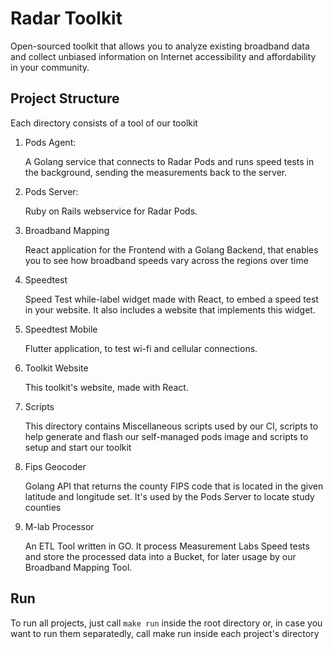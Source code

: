 # Radar Toolkit

Open-sourced toolkit that allows you to analyze existing broadband data and collect unbiased information on Internet accessibility and affordability in your community.

## Project Structure

Each directory consists of a tool of our toolkit

1. Pods Agent:

    A Golang service that connects to Radar Pods and runs speed tests in the background, sending the measurements back to the server.

2. Pods Server:

    Ruby on Rails webservice for Radar Pods.

3. Broadband Mapping

    React application for the Frontend with a Golang Backend, that enables you to see how broadband speeds vary across the regions over time

4. Speedtest

    Speed Test while-label widget made with React, to embed a speed test in your website. It also includes a website that implements this widget.

5. Speedtest Mobile

    Flutter application, to test wi-fi and cellular connections.

6. Toolkit Website

    This toolkit's website, made with React.

7. Scripts

    This directory contains Miscellaneous scripts used by our CI, scripts to help generate and flash our self-managed pods image and scripts to setup and start our toolkit

8. Fips Geocoder

    Golang API that returns the county FIPS code that is located in the given latitude and longitude set.
    It's used by the Pods Server to locate study counties

9. M-lab Processor

    An ETL Tool written in GO. It process Measurement Labs Speed tests and store the processed data into a Bucket,
    for later usage by our Broadband Mapping Tool.



## Run

To run all projects, just call `make run` inside the root directory or, in case you want to run them separatedly, call make run inside each project's directory
